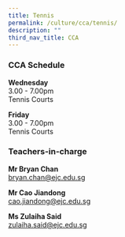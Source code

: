 ```yaml
---
title: Tennis
permalink: /culture/cca/tennis/
description: ""
third_nav_title: CCA
---
```

### CCA Schedule

**Wednesday**  
3.00 - 7.00pm  
Tennis Courts

**Friday**  
3.00 - 7.00pm  
Tennis Courts

### Teachers-in-charge

**Mr Bryan Chan**  
[bryan.chan@ejc.edu.sg](mailto:bryan.chan@ejc.edu.sg)

**Mr Cao Jiandong**  
[cao.jiandong@ejc.edu.sg](mailto:cao.jiandong@ejc.edu.sg)

**Ms Zulaiha Said**  
[zulaiha.said@ejc.edu.sg](mailto:zulaiha.said@ejc.edu.sg)